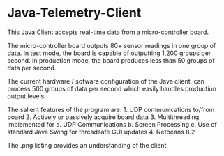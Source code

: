 # Java-Telemetry-Client

This Java Client accepts real-time data from a micro-controller board.  

The micro-controller board outputs 80+ sensor readings in one group of data.  In test mode, 
the board is capable of outputting 1,200 groups per second.   In production mode, the 
board produces less than 50 groups of data per second.

The current hardware / sofware configuration of the Java client, can process 500 groups
of data per second which easily handles production output levels.

The salient features of the program are:
    1. UDP communications to/from board
    2. Actively or passively acquire board data
    3. Multithreading implemented for 
       a. UDP Communications
       b. Screen Processing
       c. Use of standard Java Swing for threadsafe GUI updates
    4. Netbeans 8.2

The .png listing provides an understanding of the client.

